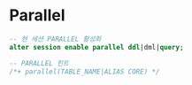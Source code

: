 # Parallel

```sql
-- 현 세션 PARALLEL 활성화
alter session enable parallel ddl|dml|query;

-- PARALLEL 힌트
/*+ parallel(TABLE_NAME|ALIAS CORE) */
```

